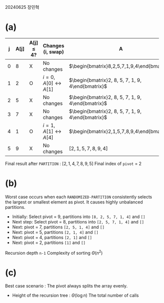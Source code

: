 20240625 장민혁

# (a)

| j   | A[j] | A[j] ≤ 4? | Changes (i, swap)                  | A                                                 |
| --- | ---- | --------- | ---------------------------------- | ------------------------------------------------- |
| 0   | 8    | X         | No changes                         | $\begin{bmatrix}8,2,5,7,1,9,4\end{bmatrix}$       |
| 1   | 2    | O         | $i = 0, A[0] \leftrightarrow A[1]$ | $\begin{bmatrix}2, 8, 5, 7, 1, 9, 4\end{bmatrix}$ |
| 2   | 5    | X         | No changes                         | $\begin{bmatrix}2, 8, 5, 7, 1, 9, 4\end{bmatrix}$ |
| 3   | 7    | X         | No changes                         | $\begin{bmatrix}2, 8, 5, 7, 1, 9, 4\end{bmatrix}$ |
| 4   | 1    | O         | $i = 1, A[1] \leftrightarrow A[4]$ | $\begin{bmatrix}2,1,5,7,8,9,4\end{bmatrix}$       |
| 5   | 9    | X         | No changes                         | $[2,1,5,7,8,9,4]$                                 |
Final result after `PARTITION` : 
$[2,1,4,7,8,9,5]$
Final index of `pivot` = 2
# (b)

Worst case occurs when each `RANDOMIZED-PARTITION` consistently selects the largest or smallest element as pivot. It causes highly unbalanced partitions.

- Initially: Select pivot = 9, partitions into `[8, 2, 5, 7, 1, 4]` and `[]`
- Next step: Select pivot = 8, partitions into `[2, 5, 7, 1, 4]` and `[]`
- Next: pivot = 7, partitions `[2, 5, 1, 4]` and `[]`
- Next: pivot = 5, partitions `[2, 1, 4]` and `[]`
- Next: pivot = 4, partitions `[2, 1]` and `[]`
- Next: pivot = 2, partitions `[1]` and `[]`

Recursion depth `n-1`
Complexity of sorting $\Theta(n^2)$ 

# (c)

Best case scenario : The pivot always splits the array evenly.
- Height of the recursion tree : $\Theta(\log n)$
The total number of calls 